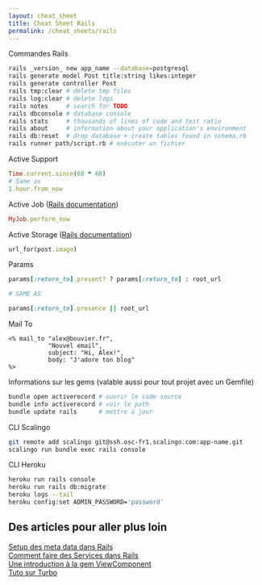 ```yaml
---
layout: cheat_sheet
title: Cheat Sheet Rails
permalink: /cheat_sheets/rails
---
```


Commandes Rails

```bash
rails _version_ new app_name --database=postgresql
rails generate model Post title:string likes:integer
rails generate controller Post
rails tmp:clear # delete tmp files
rails log:clear # delete logs
rails notes     # search for TODO
rails dbconsole # database console
rails stats     # thousands of lines of code and test ratio
rails about     # information about your application's environment
rails db:reset  # drop database + create tables found in schema.rb
rails runner path/script.rb # exécuter un fichier
```

Active Support

```ruby
Time.current.since(60 * 60)
# Same as
1.hour.from_now
```

Active Job (<a href="https://guides.rubyonrails.org/active_job_basics.html" class="underlined" target="_blank">Rails documentation</a>)


```ruby
MyJob.perform_now
```

Active Storage (<a href="https://edgeguides.rubyonrails.org/active_storage_overview.html" class="underlined" target="_blank">Rails documentation</a>)

```ruby
url_for(post.image)
```

Params

```ruby
params[:return_to].present? ? params[:return_to] : root_url

# SAME AS

params[:return_to].presence || root_url
```

Mail To

```erb
<% mail_to "alex@bouvier.fr",
           "Nouvel email",
           subject: "Hi, Alex!",
           body: "J'adore ton blog"
%>
```

Informations sur les gems (valable aussi pour tout projet avec un Gemfile)

```bash
bundle open activerecord # ouvrir le code source
bundle info activerecord # voir le path
bundle update rails      # mettre à jour
```

CLI Scalingo

```bash
git remote add scalingo git@ssh.osc-fr1.scalingo.com:app-name.git
scalingo run bundle exec rails console
```

CLI Heroku

```bash
heroku run rails console
heroku run rails db:migrate
heroku logs --tail
heroku config:set ADMIN_PASSWORD='password'
```

<h2>Des articles pour aller plus loin</h2>

<a href="https://www.lewagon.com/blog/setup-meta-tags-rails" class="underlined" target="_blank">Setup des meta data dans Rails</a>
<br>
<a href="https://blog.appsignal.com/2020/06/17/using-service-objects-in-ruby-on-rails.html" class="underlined" target="_blank">Comment faire des Services dans Rails</a>
<br>
<a href="https://www.honeybadger.io/blog/ruby-view-components/" class="underlined" target="_blank">Une introduction à la gem ViewComponent</a>
<br>
<a href="https://www.hotrails.dev/" class="underlined" target="_blank">Tuto sur Turbo</a>
